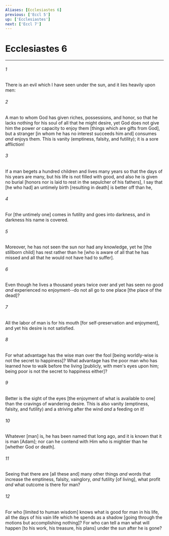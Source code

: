 ```yaml
---
Aliases: [Ecclesiastes 6]
previous: ['Eccl 5']
up: ['Ecclesiastes']
next: ['Eccl 7']
---
```

# Ecclesiastes 6

***














###### 1 






There is an evil which I have seen under the sun, and it lies heavily upon men: 













###### 2 






A man to whom God has given riches, possessions, and honor, so that he lacks nothing for his soul of all that he might desire, yet God does not give him the power _or_ capacity to enjoy them [things which are gifts from God], but a stranger [in whom he has no interest succeeds him and] consumes _and_ enjoys them. This is vanity (emptiness, falsity, and futility); it is a sore affliction! 













###### 3 






If a man begets a hundred children and lives many years so that the days of his years are many, but his life is not filled with good, and also he is given no burial [honors nor is laid to rest in the sepulcher of his fathers], I say that [he who had] an untimely birth [resulting in death] is better off than he, 













###### 4 






For [the untimely one] comes in futility and goes into darkness, and in darkness his name is covered. 













###### 5 






Moreover, he has not seen the sun nor had any knowledge, yet he [the stillborn child] has rest rather than he [who is aware of all that he has missed and all that he would not have had to suffer]. 













###### 6 






Even though he lives a thousand years twice over and yet has seen no good _and_ experienced no enjoyment--do not all go to one place [the place of the dead]? 













###### 7 






All the labor of man is for his mouth [for self-preservation and enjoyment], and yet his desire is not satisfied. 













###### 8 






For what advantage has the wise man over the fool [being worldly-wise is not the secret to happiness]? What advantage has the poor man who has learned how to walk before the living [publicly, with men's eyes upon him; being poor is not the secret to happiness either]? 













###### 9 






Better is the sight of the eyes [the enjoyment of what is available to one] than the cravings of wandering desire. This is also vanity (emptiness, falsity, and futility) and a striving after the wind _and_ a feeding on it! 













###### 10 






Whatever [man] is, he has been named that long ago, and it is known that it is man [Adam]; nor can he contend with Him who is mightier than he [whether God or death]. 













###### 11 






Seeing that there are [all these and] many other things _and_ words that increase the emptiness, falsity, vainglory, _and_ futility [of living], what profit _and_ what outcome is there for man? 













###### 12 






For who [limited to human wisdom] knows what is good for man in his life, all the days of his vain life which he spends as a shadow [going through the motions but accomplishing nothing]? For who can tell a man what will happen [to his work, his treasure, his plans] under the sun after he is gone?
